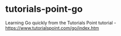 # tutorials-point-go
Learning Go quickly from the Tutorials Point tutorial - https://www.tutorialspoint.com/go/index.htm
